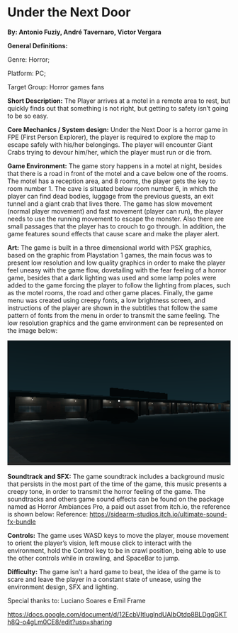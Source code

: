 # Under the Next Door
**By: Antonio Fuziy, André Tavernaro, Victor Vergara**

**General Definitions:**

Genre: Horror; 

Platform: PC;

Target Group: Horror games fans


**Short Description:**
The Player arrives at a motel in a remote area to rest, but quickly finds out that something is not right, but getting to safety isn’t going to be so easy.

**Core Mechanics / System design:**
Under the Next Door is a horror game in FPE (First Person Explorer), the player is required to explore the map to escape safely with his/her belongings. The player will encounter Giant Crabs trying to devour him/her, which the player must run or die from.

**Game Environment:**
The game story happens in a motel at night, besides that there is a road in front of the motel and a cave below one of the rooms. The motel has a reception area, and 8 rooms, the player gets the key to room number 1. The cave is situated below room number 6, in which the player can find dead bodies, luggage from the previous guests, an exit tunnel and a giant crab that lives there. 
The game has slow movement (normal player movement) and fast movement (player can run), the player needs to use the running movement to escape the monster. Also there are small passages that the player has to crouch to go through. In addition, the game features sound effects that cause scare and make the player alert.

**Art:**
The game is built in a three dimensional world with PSX graphics, based on the  graphic from Playstation 1 games, the main focus was to present low resolution and low quality graphics in order to make the player feel uneasy with the game flow, dovetailing with the fear feeling of a horror game, besides that a dark lighting was used and some lamp poles were added to the game forcing the player to follow the lighting from places, such as the motel rooms, the road and other game places. Finally, the game menu was created using creepy fonts, a low brightness screen, and instructions of the player are shown in the subtitles that follow the same pattern of fonts from the menu in order to transmit the same feeling.
The low resolution graphics and the game environment can be represented on the image below:

![motel Photo](Motel.png)

**Soundtrack and SFX:**
The game soundtrack includes a background music that persists in the most part of the time of the game, this music presents a creepy tone, in order to transmit the horror feeling of the game. The soundtracks and others game sound effects can be found on the package named as Horror Ambiances Pro, a paid out asset from itch.io, the reference is shown below:
Reference:
https://sidearm-studios.itch.io/ultimate-sound-fx-bundle

**Controls:**
The game uses WASD keys to move the player, mouse movement to orient the player’s vision, left mouse click to interact with the environment, hold the Control key to be in crawl position, being able to use the other controls while in crawling, and SpaceBar to jump.

**Difficulty:**
The game isn’t a hard game to beat, the idea of the game is to scare and leave the player in a constant state of unease, using the environment design, SFX and lighting.

Special thanks to:
Luciano Soares e Emil Frame

https://docs.google.com/document/d/12EcbVItluglndUAIbOtdp8BLDgqGKTh8Q-o4gLm0CE8/edit?usp=sharing

